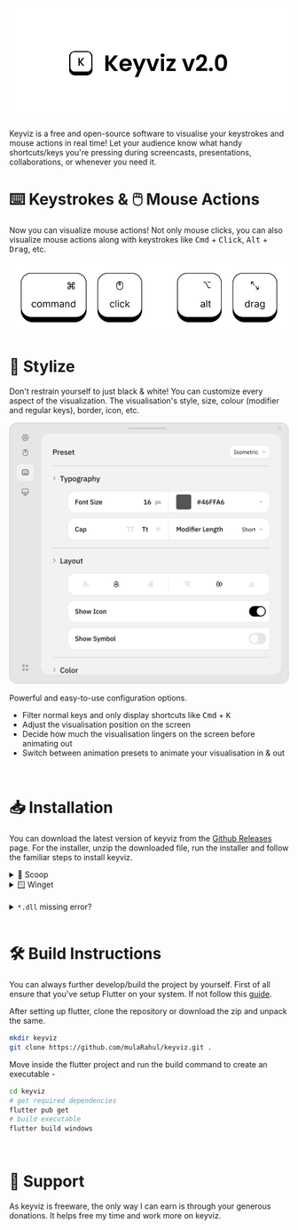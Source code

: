 ![keyviz-2.0](previews/banner.svg)

Keyviz is a free and open-source software to visualise your keystrokes and mouse actions in real time! Let your audience know what handy shortcuts/keys you're pressing during screencasts, presentations, collaborations, or whenever you need it.


# ⌨️ Keystrokes & 🖱️ Mouse Actions

Now you can visualize mouse actions! Not only mouse clicks, you can also visualize mouse actions along with keystrokes like <kbd>Cmd</kbd> + <kbd>Click</kbd>, <kbd>Alt</kbd> + <kbd>Drag</kbd>, etc.

![key-visualizer](previews/visualizer-bar.svg)


# 🎨 Stylize

Don't restrain yourself to just black & white! You can customize every aspect of the visualization. The visualisation's style, size, colour (modifier and regular keys), border, icon, etc.

![settings-window](previews/settings.svg)

Powerful and easy-to-use configuration options.

- Filter normal keys and only display shortcuts like <kbd>Cmd</kbd> + <kbd>K</kbd>
- Adjust the visualisation position on the screen
- Decide how much the visualisation lingers on the screen before animating out
- Switch between animation presets to animate your visualisation in & out

</br>

# 📥 Installation

You can download the latest version of keyviz from the [Github Releases]() page. For the installer, unzip the downloaded file, run the installer and follow the familiar steps to install keyviz.

<details>
  <summary>🥄 Scoop</summary>
    
  ```bash
  scoop bucket add extras # first, add the bucket
  scoop install keyviz
  ```

</details>

<details>
  <summary>🪟 Winget</summary>
    
  ```bash
  winget install mulaRahul.Keyviz
  ```

</details>

</br>

<details>
  <summary><code>*.dll</code> missing error?</summary>
    
  If you're getting a `.dll` missing error after installing the application, you're missing the required Visual C++ redistributables. You can get the same from here [VSC++ Redist](https://learn.microsoft.com/en-us/cpp/windows/latest-supported-vc-redist?view=msvc-170).

</details>
</br>


# 🛠️ Build Instructions
    
You can always further develop/build the project by yourself. First of all ensure that you've setup Flutter on your system. If not follow this [guide](https://docs.flutter.dev/get-started/install).

After setting up flutter, clone the repository or download the zip and unpack the same.

```bash
mkdir keyviz
git clone https://github.com/mulaRahul/keyviz.git .
```
Move inside the flutter project and run the build command to create an executable -

```bash
cd keyviz
# get required dependencies
flutter pub get
# build executable
flutter build windows
```

</br>

# 💖 Support

As keyviz is freeware, the only way I can earn is through your generous donations. It helps free my time and work more on keyviz.